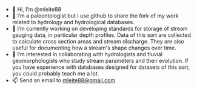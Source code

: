 - 👋 Hi, I’m @mleite88
- 👀 I’m a paleontologist but I use github to share the fork of my work related to hydrology and hydrological databases. 
- 🌱 I’m currently working on developing standards for storage of stream gauging data, in particular depth profiles. Data of this sort are collected to calculate cross section areas and stream discharge. They are also useful for documenting how a stream's shape changes over time.
- 💞️ I’m interested in collaborating with hydrologists and fluvial geomorphologists who study stream parameters and their evolution. If you have experience with databases designed for datasets of this sort, you could probably teach me a lot. 
- 📫 Send an email to mleite88@gmail.com

<!---
mleite88/mleite88 is a ✨ special ✨ repository because its `README.md` (this file) appears on your GitHub profile.
You can click the Preview link to take a look at your changes.
--->
